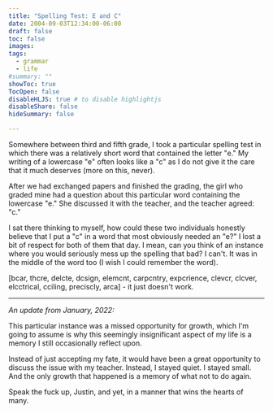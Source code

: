 ```yaml
---
title: "Spelling Test: E and C"
date: 2004-09-03T12:34:00-06:00
draft: false
toc: false
images:
tags: 
  - grammar
  - life
#summary: ""
showToc: true
TocOpen: false
disableHLJS: true # to disable highlightjs
disableShare: false
hideSummary: false

---
```


Somewhere between third and fifth grade, I took a particular spelling test in which there was a relatively short word that contained the letter "e." My writing of a lowercase "e" often looks like a "c" as I do not give it the care that it much deserves (more on this, never).

After we had exchanged papers and finished the grading, the girl who graded mine had a question about this particular word containing the lowercase "e." She discussed it with the teacher, and the teacher agreed: "c."

I sat there thinking to myself, how could these two individuals honestly believe that I put a "c" in a word that most obviously needed an "e?" I lost a bit of respect for both of them that day. I mean, can you think of an instance where you would seriously mess up the spelling that bad? I can't. It was in the middle of the word too (I wish I could remember the word).

[bcar, thcre, delcte, dcsign, elemcnt, carpcntry, expcrience, clevcr, clcver, elcctrical, cciling, preciscly, arca] - it just doesn't work.

---

*An update from January, 2022:*

This particular instance was a missed opportunity for growth, which I'm going to assume is why this seemingly insignificant aspect of my life is a memory I still occasionally reflect upon.

Instead of just accepting my fate, it would have been a great opportunity to discuss the issue with my teacher. Instead, I stayed quiet. I stayed small. And the only growth that happened is a memory of what not to do again.

Speak the fuck up, Justin, and yet, in a manner that wins the hearts of many.